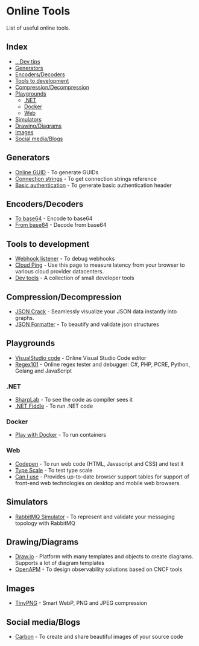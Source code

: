 # Online Tools
List of useful online tools.


## Index
- [.. Dev tips](/README.md)
- [Generators](#generators)
- [Encoders/Decoders](#encoders-decoders)
- [Tools to development](#tools-to-development)
- [Compression/Decompression](#compression-decompression)
- [Playgrounds](#playgrounds)
  - [.NET](#playgrounds-dotnet)
  - [Docker](#playgrounds-docker)
  - [Web](#playgrounds-web)
- [Simulators](#simulators)
- [Drawing/Diagrams](#drawing-diagrams)
- [Images](#images)
- [Social media/Blogs](#socialmedia-blogs)



## Generators <a name="generators"></a>
- [Online GUID](https://www.guidgenerator.com/) - To generate GUIDs
- [Connection strings](https://www.connectionstrings.com/) - To get connection strings reference
- [Basic authentication](https://www.blitter.se/utils/basic-authentication-header-generator/) - To generate basic authentication header


## Encoders/Decoders <a name="encoders-decoders"></a>
- [To base64](https://www.base64encode.org/) - Encode to base64
- [From base64](https://www.base64decode.org/) - Decode from base64


## Tools to development <a name="tools-to-development"></a>
- [Webhook listener](https://webhook.site/) - To debug webhooks
- [Cloud Ping](https://cloudping.info/) - Use this page to measure latency from your browser to various cloud provider datacenters.
- [Dev tools](https://smalldev.tools/) - A collection of small developer tools


## Compression/Decompression <a name="compression-decompression"></a>
- [JSON Crack](https://jsoncrack.com/) - Seamlessly visualize your JSON data instantly into graphs.
- [JSON Formatter](https://jsonformatter.curiousconcept.com/) - To beautify and validate json structures


## Playgrounds <a name="playgrounds"></a>
- [VisualStudio code](https://vscode.dev) - Online Visual Studio Code editor
- [Regex101](https://regex101.com/) - Online regex tester and debugger: C#, PHP, PCRE, Python, Golang and JavaScript

### .NET <a name="playgrounds-dotnet"></a>
- [SharpLab](https://sharplab.io/) - To see the code as compiler sees it
- [.NET Fiddle](https://dotnetfiddle.net/) - To run .NET code

### Docker <a name="playgrounds-docker"></a>
- [Play with Docker](https://labs.play-with-docker.com/) - To run containers

### Web <a name="playgrounds-web"></a>
- [Codepen](https://codepen.io/) - To run web code (HTML, Javascript and CSS) and test it
- [Type Scale](https://type-scale.com/) - To test type scale
- [Can I use](https://caniuse.com/) - Provides up-to-date browser support tables for support of front-end web technologies on desktop and mobile web browsers.


## Simulators <a name="simulators"></a>
- [RabbitMQ Simulator](http://tryrabbitmq.com/) - To represent and validate your messaging topology with RabbitMQ


## Drawing/Diagrams <a name="drawing-diagrams"></a>
- [Draw.io](https://app.diagrams.net/) - Platform with many templates and objects to create diagrams. Supports a lot of diagram templates
- [OpenAPM](https://openapm.io/) - To design observability solutions based on CNCF tools


## Images <a name="images"></a>
- [TinyPNG](https://tinypng.com/) - Smart WebP, PNG and JPEG compression


## Social media/Blogs <a name="socialmedia-blogs"></a>
- [Carbon](https://carbon.now.sh/) - To create and share beautiful images of your source code
